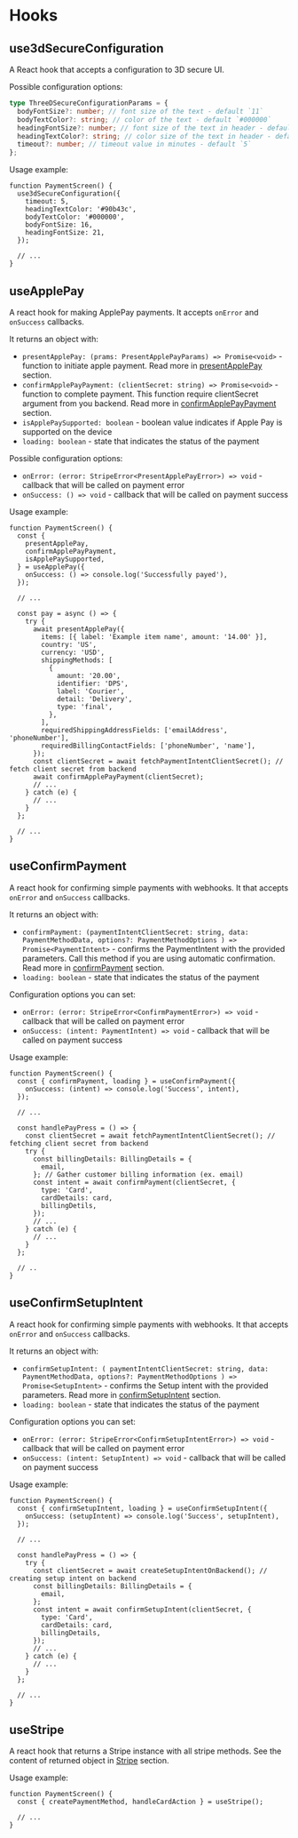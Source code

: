 # Hooks

## use3dSecureConfiguration

A React hook that accepts a configuration to 3D secure UI.

Possible configuration options:

```ts
type ThreeDSecureConfigurationParams = {
  bodyFontSize?: number; // font size of the text - default `11`
  bodyTextColor?: string; // color of the text - default `#000000`
  headingFontSize?: number; // font size of the text in header - default `21`
  headingTextColor?: string; // color size of the text in header - default `#000000`
  timeout?: number; // timeout value in minutes - default `5`
};
```

Usage example:

```tsx
function PaymentScreen() {
  use3dSecureConfiguration({
    timeout: 5,
    headingTextColor: '#90b43c',
    bodyTextColor: '#000000',
    bodyFontSize: 16,
    headingFontSize: 21,
  });

  // ...
}
```

## useApplePay

A react hook for making ApplePay payments. It accepts `onError` and `onSuccess` callbacks.

It returns an object with:

- `presentApplePay: (prams: PresentApplePayParams) => Promise<void>` - function to initiate apple payment. Read more in [presentApplePay](#presentapplepay) section.
- `confirmApplePayPayment: (clientSecret: string) => Promise<void>` - function to complete payment. This function require clientSecret argument from you backend. Read more in [confirmApplePayPayment](#confirmApplePayPayment) section.
- `isApplePaySupported: boolean` - boolean value indicates if Apple Pay is supported on the device
- `loading: boolean` - state that indicates the status of the payment

Possible configuration options:

- `onError: (error: StripeError<PresentApplePayError>) => void` - callback that will be called on payment error
- `onSuccess: () => void` - callback that will be called on payment success

Usage example:

```tsx
function PaymentScreen() {
  const {
    presentApplePay,
    confirmApplePayPayment,
    isApplePaySupported,
  } = useApplePay({
    onSuccess: () => console.log('Successfully payed'),
  });

  // ...

  const pay = async () => {
    try {
      await presentApplePay({
        items: [{ label: 'Example item name', amount: '14.00' }],
        country: 'US',
        currency: 'USD',
        shippingMethods: [
          {
            amount: '20.00',
            identifier: 'DPS',
            label: 'Courier',
            detail: 'Delivery',
            type: 'final',
          },
        ],
        requiredShippingAddressFields: ['emailAddress', 'phoneNumber'],
        requiredBillingContactFields: ['phoneNumber', 'name'],
      });
      const clientSecret = await fetchPaymentIntentClientSecret(); // fetch client secret from backend
      await confirmApplePayPayment(clientSecret);
      // ...
    } catch (e) {
      // ...
    }
  };

  // ...
}
```

## useConfirmPayment

A react hook for confirming simple payments with webhooks. It that accepts `onError` and `onSuccess` callbacks.

It returns an object with:

- `confirmPayment: (paymentIntentClientSecret: string, data: PaymentMethodData, options?: PaymentMethodOptions ) => Promise<PaymentIntent>` - confirms the PaymentIntent with the provided parameters. Call this method if you are using automatic confirmation. Read more in [confirmPayment](#confirmpayment) section.
- `loading: boolean` - state that indicates the status of the payment

Configuration options you can set:

- `onError: (error: StripeError<ConfirmPaymentError>) => void` - callback that will be called on payment error
- `onSuccess: (intent: PaymentIntent) => void` - callback that will be called on payment success

Usage example:

```tsx
function PaymentScreen() {
  const { confirmPayment, loading } = useConfirmPayment({
    onSuccess: (intent) => console.log('Success', intent),
  });

  // ...

  const handlePayPress = () => {
    const clientSecret = await fetchPaymentIntentClientSecret(); // fetching client secret from backend
    try {
      const billingDetails: BillingDetails = {
        email,
      }; // Gather customer billing information (ex. email)
      const intent = await confirmPayment(clientSecret, {
        type: 'Card',
        cardDetails: card,
        billingDetils,
      });
      // ...
    } catch (e) {
      // ...
    }
  };

  // ..
}
```

## useConfirmSetupIntent

A react hook for confirming simple payments with webhooks. It that accepts `onError` and `onSuccess` callbacks.

It returns an object with:

- `confirmSetupIntent: ( paymentIntentClientSecret: string, data: PaymentMethodData, options?: PaymentMethodOptions ) => Promise<SetupIntent>` - confirms the Setup intent with the provided parameters. Read more in [confirmSetupIntent](#confirmsetupintent) section.
- `loading: boolean` - state that indicates the status of the payment

Configuration options you can set:

- `onError: (error: StripeError<ConfirmSetupIntentError>) => void` - callback that will be called on payment error
- `onSuccess: (intent: SetupIntent) => void` - callback that will be called on payment success

Usage example:

```tsx
function PaymentScreen() {
  const { confirmSetupIntent, loading } = useConfirmSetupIntent({
    onSuccess: (setupIntent) => console.log('Success', setupIntent),
  });

  // ...

  const handlePayPress = () => {
    try {
      const clientSecret = await createSetupIntentOnBackend(); // creating setup intent on backend
      const billingDetails: BillingDetails = {
        email,
      };
      const intent = await confirmSetupIntent(clientSecret, {
        type: 'Card',
        cardDetails: card,
        billingDetails,
      });
      // ...
    } catch (e) {
      // ...
    }
  };

  // ...
}
```

## useStripe

A react hook that returns a Stripe instance with all stripe methods.
See the content of returned object in [Stripe](#api-reference---stripe) section.

Usage example:

```tsx
function PaymentScreen() {
  const { createPaymentMethod, handleCardAction } = useStripe();

  // ...
}
```
